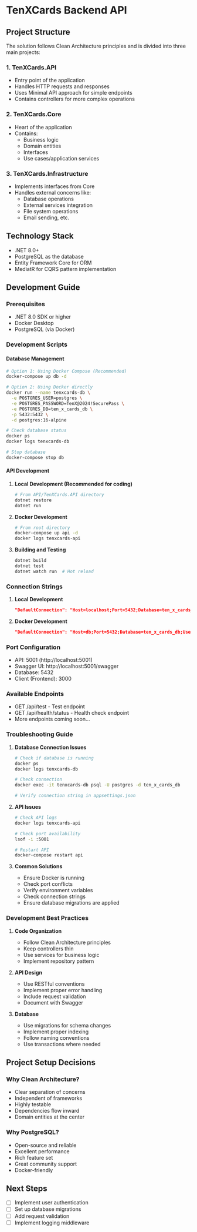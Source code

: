 # TenXCards Backend API

## Project Structure

The solution follows Clean Architecture principles and is divided into three main projects:

### 1. TenXCards.API

- Entry point of the application
- Handles HTTP requests and responses
- Uses Minimal API approach for simple endpoints
- Contains controllers for more complex operations

### 2. TenXCards.Core

- Heart of the application
- Contains:
  - Business logic
  - Domain entities
  - Interfaces
  - Use cases/application services

### 3. TenXCards.Infrastructure

- Implements interfaces from Core
- Handles external concerns like:
  - Database operations
  - External services integration
  - File system operations
  - Email sending, etc.

## Technology Stack

- .NET 8.0+
- PostgreSQL as the database
- Entity Framework Core for ORM
- MediatR for CQRS pattern implementation

## Development Guide

### Prerequisites

- .NET 8.0 SDK or higher
- Docker Desktop
- PostgreSQL (via Docker)

### Development Scripts

#### Database Management

```bash
# Option 1: Using Docker Compose (Recommended)
docker-compose up db -d

# Option 2: Using Docker directly
docker run --name tenxcards-db \
  -e POSTGRES_USER=postgres \
  -e POSTGRES_PASSWORD=TenX@2024!SecurePass \
  -e POSTGRES_DB=ten_x_cards_db \
  -p 5432:5432 \
  -d postgres:16-alpine

# Check database status
docker ps
docker logs tenxcards-db

# Stop database
docker-compose stop db
```

#### API Development

1. **Local Development (Recommended for coding)**

   ```bash
   # From API/TenXCards.API directory
   dotnet restore
   dotnet run
   ```

2. **Docker Development**

   ```bash
   # From root directory
   docker-compose up api -d
   docker logs tenxcards-api
   ```

3. **Building and Testing**

   ```bash
   dotnet build
   dotnet test
   dotnet watch run  # Hot reload
   ```

### Connection Strings

1. **Local Development**

   ```json
   "DefaultConnection": "Host=localhost;Port=5432;Database=ten_x_cards_db;Username=postgres;Password=TenX@2024!SecurePass"
   ```

2. **Docker Development**

   ```json
   "DefaultConnection": "Host=db;Port=5432;Database=ten_x_cards_db;Username=postgres;Password=TenX@2024!SecurePass"
   ```

### Port Configuration

- API: 5001 (http://localhost:5001)
- Swagger UI: http://localhost:5001/swagger
- Database: 5432
- Client (Frontend): 3000

### Available Endpoints

- GET /api/test - Test endpoint
- GET /api/health/status - Health check endpoint
- More endpoints coming soon...

### Troubleshooting Guide

1. **Database Connection Issues**

   ```bash
   # Check if database is running
   docker ps
   docker logs tenxcards-db

   # Check connection
   docker exec -it tenxcards-db psql -U postgres -d ten_x_cards_db

   # Verify connection string in appsettings.json
   ```

2. **API Issues**

   ```bash
   # Check API logs
   docker logs tenxcards-api

   # Check port availability
   lsof -i :5001

   # Restart API
   docker-compose restart api
   ```

3. **Common Solutions**
   - Ensure Docker is running
   - Check port conflicts
   - Verify environment variables
   - Check connection strings
   - Ensure database migrations are applied

### Development Best Practices

1. **Code Organization**

   - Follow Clean Architecture principles
   - Keep controllers thin
   - Use services for business logic
   - Implement repository pattern

2. **API Design**

   - Use RESTful conventions
   - Implement proper error handling
   - Include request validation
   - Document with Swagger

3. **Database**
   - Use migrations for schema changes
   - Implement proper indexing
   - Follow naming conventions
   - Use transactions where needed

## Project Setup Decisions

### Why Clean Architecture?

- Clear separation of concerns
- Independent of frameworks
- Highly testable
- Dependencies flow inward
- Domain entities at the center

### Why PostgreSQL?

- Open-source and reliable
- Excellent performance
- Rich feature set
- Great community support
- Docker-friendly

## Next Steps

- [ ] Implement user authentication
- [ ] Set up database migrations
- [ ] Add request validation
- [ ] Implement logging middleware
